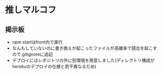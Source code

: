 # 推しマルコフ

## 掲示板

- npm startはfront内で実行
- なんもしていないのに書き換えが起こったファイルが高確率で競合を起こすので.gitignoreに追記
- デプロイにはレポジトリの外に別環境を用意しました(ディレクトリ構成がherokuのデプロイの仕様と若干異なるため)